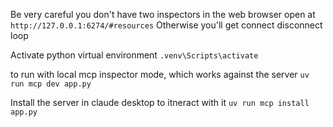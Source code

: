 Be very careful you don't have two inspectors in the web browser open at
```http://127.0.0.1:6274/#resources```
Otherwise you'll get connect disconnect loop


Activate python virtual environment
```.venv\Scripts\activate```


to run with local mcp inspector mode, which works against the server
```uv run mcp dev app.py ```

Install the server in claude desktop to itneract with it
```uv run mcp install app.py```


